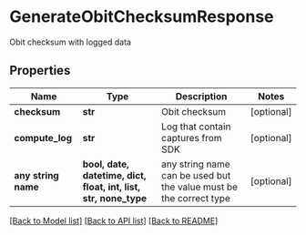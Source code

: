 # GenerateObitChecksumResponse

Obit checksum with logged data

## Properties
Name | Type | Description | Notes
------------ | ------------- | ------------- | -------------
**checksum** | **str** | Obit checksum | [optional] 
**compute_log** | **str** | Log that contain captures from SDK | [optional] 
**any string name** | **bool, date, datetime, dict, float, int, list, str, none_type** | any string name can be used but the value must be the correct type | [optional]

[[Back to Model list]](../README.md#documentation-for-models) [[Back to API list]](../README.md#documentation-for-api-endpoints) [[Back to README]](../README.md)


